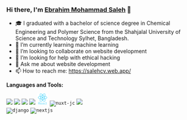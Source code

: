 ### Hi there, I'm [Ebrahim Mohammad Saleh](https://www.linkedin.com/in/ebrahimbd/) 👋

<!-- <code><img  src="https://api.travis-ci.org/ali-irawan/xtra.svg?branch=master&status=passed">     
<img  src="https://poser.pugx.org/ali-irawan/xtra/d/total.svg">
<img  src="https://poser.pugx.org/ali-irawan/xtra/v/stable.svg">
<img  src="https://poser.pugx.org/ali-irawan/xtra/license.svg">
</code> -->


- 🎓  I graduated with a bachelor of science degree in Chemical Engineering and Polymer Science from the Shahjalal University of Science and Technology          Sylhet, Bangladesh.  
- 🌱 I’m currently learning machine learning
- 👯 I’m looking to collaborate on website development
- 🤔 I’m looking for help with ethical hacking
- 💬 Ask me about website development
- 📫 How to reach me: https://salehcv.web.app/ 

**Languages and Tools:**  

 
<code><img height="30" src="https://upload.wikimedia.org/wikipedia/commons/e/e0/Git-logo.svg"></code>
<code><img height="30" src="https://upload.wikimedia.org/wikipedia/commons/7/79/Docker_%28container_engine%29_logo.png"></code>
<code><img height="30" src="https://upload.wikimedia.org/wikipedia/commons/thumb/1/18/ISO_C%2B%2B_Logo.svg/640px-ISO_C%2B%2B_Logo.svg.png"></code>
<code><img height="30" src="https://upload.wikimedia.org/wikipedia/commons/thumb/7/73/Javascript-736400_960_720.png/640px-Javascript-736400_960_720.png"></code>
<code><img height="30" src="https://raw.githubusercontent.com/devicons/devicon/master/icons/react/react-original-wordmark.svg"></code>
<code><img width="30" height="30" src="https://img.icons8.com/color/48/nuxt-jc.png" alt="nuxt-jc"/></code>
<code><img height="30" src="https://image.shutterstock.com/image-vector/vector-illustration-icon-python-programming-260nw-1405339748.jpg"></code>
<code> <img width="48" height="48" src="https://img.icons8.com/color/48/django.png" alt="django"/></code>
<code><img width="64" height="64" src="https://img.icons8.com/nolan/64/nextjs.png" alt="nextjs"/></code>



<!-- ![IMG_20180215_150631](https://user-images.githubusercontent.com/67005999/97183104-8dcec080-17c7-11eb-8fec-8de4738969b8.jpg)

 -->



